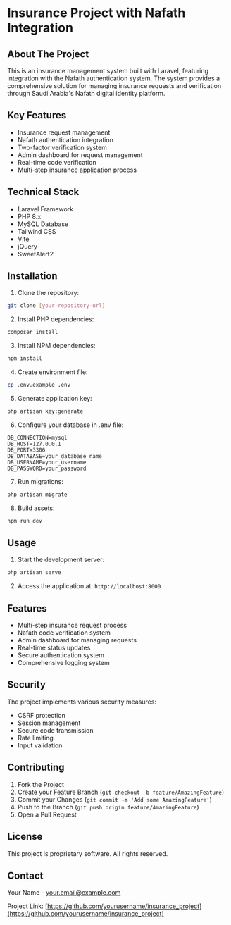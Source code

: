 # Insurance Project with Nafath Integration

## About The Project

This is an insurance management system built with Laravel, featuring integration with the Nafath authentication system. The system provides a comprehensive solution for managing insurance requests and verification through Saudi Arabia's Nafath digital identity platform.

## Key Features

- Insurance request management
- Nafath authentication integration
- Two-factor verification system
- Admin dashboard for request management
- Real-time code verification
- Multi-step insurance application process

## Technical Stack

- Laravel Framework
- PHP 8.x
- MySQL Database
- Tailwind CSS
- Vite
- jQuery
- SweetAlert2

## Installation

1. Clone the repository:
```bash
git clone [your-repository-url]
```

2. Install PHP dependencies:
```bash
composer install
```

3. Install NPM dependencies:
```bash
npm install
```

4. Create environment file:
```bash
cp .env.example .env
```

5. Generate application key:
```bash
php artisan key:generate
```

6. Configure your database in .env file:
```env
DB_CONNECTION=mysql
DB_HOST=127.0.0.1
DB_PORT=3306
DB_DATABASE=your_database_name
DB_USERNAME=your_username
DB_PASSWORD=your_password
```

7. Run migrations:
```bash
php artisan migrate
```

8. Build assets:
```bash
npm run dev
```

## Usage

1. Start the development server:
```bash
php artisan serve
```

2. Access the application at: `http://localhost:8000`

## Features

- Multi-step insurance request process
- Nafath code verification system
- Admin dashboard for managing requests
- Real-time status updates
- Secure authentication system
- Comprehensive logging system

## Security

The project implements various security measures:
- CSRF protection
- Session management
- Secure code transmission
- Rate limiting
- Input validation

## Contributing

1. Fork the Project
2. Create your Feature Branch (`git checkout -b feature/AmazingFeature`)
3. Commit your Changes (`git commit -m 'Add some AmazingFeature'`)
4. Push to the Branch (`git push origin feature/AmazingFeature`)
5. Open a Pull Request

## License

This project is proprietary software. All rights reserved.

## Contact

Your Name - your.email@example.com

Project Link: [https://github.com/yourusername/insurance_project](https://github.com/yourusername/insurance_project)
